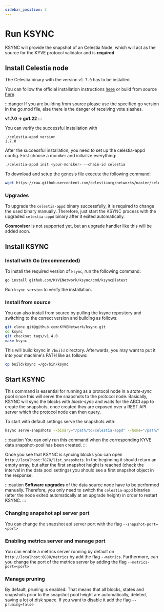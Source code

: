 ```yaml
---
sidebar_position: 3
---
```


# Run KSYNC

KSYNC will provide the snapshot of an Celestia Node, which will act as the source for the KYVE protocol validator and is **required**.

## Install Celestia node

The Celestia binary with the version `v1.7.0` has to be installed.

You can follow the official installation instructions [here](https://docs.celestia.org/nodes/consensus-node) or build from source [here](https://github.com/celestiaorg/celestia-app/releases/tag/v1.7.0).

:::danger
If you are building from source please use the specified go version in the go.mod file, else there is the danger of receiving vote slashes.

**v1.7.0 -> go1.22**
:::

You can verify the successful installation with

```
./celestia-appd version
1.7.0
```

After the successful installation, you need to set up the celestia-appd config. First choose a moniker and initialize everything:

```bash
./celestia-appd init <your-moniker> --chain-id celestia
```

To download and setup the genesis file execute the following command:

```bash
wget https://raw.githubusercontent.com/celestiaorg/networks/master/celestia/genesis.json -O ~/.celestia-app/config/genesis.json
```

### Upgrades

To upgrade the `celestia-appd` binary successfully, it is required to change the used binary manually.
Therefore, just start the KSYNC process with the upgraded `celestia-appd` binary after it exited automatically.

**Cosmovisor** is not supported yet, but an upgrade handler like this will be added soon.

## Install KSYNC

### Install with Go (recommended)

To install the required version of `ksync`, run the following command:

```bash
go install github.com/KYVENetwork/ksync/cmd/ksync@latest
```

Run `ksync version` to verify the installation.

### Install from source

You can also install from source by pulling the ksync repository and switching to the correct version and building
as follows:

```bash
git clone git@github.com:KYVENetwork/ksync.git
cd ksync
git checkout tags/v1.4.0
make ksync
```

This will build ksync in `/build` directory. Afterwards, you may want to put it into your machine's PATH like
as follows:

```bash
cp build/ksync ~/go/bin/ksync
```

## Start KSYNC

This command is essential for running as a protocol node in a _state-sync_ pool since this will serve the snapshots to the
protocol node. Basically, KSYNC will sync the blocks with _block-sync_ and waits for the ABCI app to create the snapshots,
once created they are exposed over a REST API server which the protocol node can then query.

To start with default settings serve the snapshots with:

```bash
ksync serve-snapshots --binary="/path/to/celestia-appd" --home="/path/to/.celestia-app" --source=celestia --engine=tendermint-celestiacore
```

:::caution
You can only run this command when the corresponding KYVE data snapshot-pool has been created.
:::

Once you see that KSYNC is syncing blocks you can open `http://localhost:7878/list_snapshots`. In the beginning it should
return an empty array, but after the first snapshot height is reached (check the interval in the data pool settings) you
should see a first snapshot object in the response.

:::caution
**Software upgrades** of the data source node have to be performed manually. Therefore, you only need to switch the `celestia-appd` binaries (after the node exited automatically at an upgrade height) in order to restart KSYNC.
:::

### Changing snapshot api server port

You can change the snapshot api server port with the flag `--snapshot-port=<port>`

### Enabling metrics server and manage port

You can enable a metrics server running by default on `http://localhost:8080/metrics` by add the flag `--metrics`.
Furthermore, can you change the port of the metrics server by adding the flag `--metrics-port=<port>`

### Manage pruning

By default, pruning is enabled. That means that all blocks, states and snapshots prior to the snapshot pool height
are automatically, deleted, saving a lot of disk space. If you want to disable it add the flag `--pruning=false`
